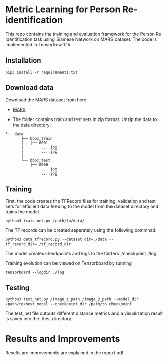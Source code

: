 # Metric Learning for Person Re-identification
This repo contains the training and evaluation framework for the Person Re Identification task using Siamese Network on MARS dataset. The code is implemented in Tensorflow 1.15.



## Installation

```
pip3 install -r requirements.txt
```

## Download data

Download the MARS dataset from here:
* [MARS](https://drive.google.com/drive/folders/0B6tjyrV1YrHeMVV2UFFXQld6X1E?amp%3Busp=sharing) 

- The folder contains train and test sets in zip format. Unzip the data to the data directory:

```plain
└── data
       ├── bbox_train    
       |   ├── 0001
       |        ....jpg
       |        ....jpg
       |
       └── bbox_test     
           ├── 0000 
                ....jpg
                ....jpg

```

## Training 

First, the code creates the TFRecord files for training, validation and test sets for efficient data feeding to the model from the dataset directory and trains the model.

```
python3 train_net.py /path/to/data/
```

The TF records can be created seperately using the following commnad.
```
python3 data_tfrecord.py --dataset_dir=./data --tf_record_dir=./tf_record_dir
```

The model creates checkpoints and logs to the folders ./checkpoint ./log.

Training evolution can be viewed on Tensorboard by running
```
tensorboard --logdir ./log
```

## Testing 

```
python3 test_net.py /image_1_path /image_2_path --model_dir /path/to/best_model --checkpoint_dir /path/to checkpoint
```

The test_net file outputs different distance metrics and a visualization result is saved into the ./test directory.  


# Results and Improvements

Results are improvements are explained in the report.pdf

